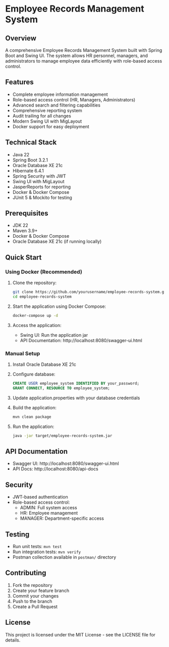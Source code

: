 # Employee Records Management System

## Overview
A comprehensive Employee Records Management System built with Spring Boot and Swing UI. The system allows HR personnel, managers, and administrators to manage employee data efficiently with role-based access control.

## Features
- Complete employee information management
- Role-based access control (HR, Managers, Administrators)
- Advanced search and filtering capabilities
- Comprehensive reporting system
- Audit trailing for all changes
- Modern Swing UI with MigLayout
- Docker support for easy deployment

## Technical Stack
- Java 22
- Spring Boot 3.2.1
- Oracle Database XE 21c
- Hibernate 6.4.1
- Spring Security with JWT
- Swing UI with MigLayout
- JasperReports for reporting
- Docker & Docker Compose
- JUnit 5 & Mockito for testing

## Prerequisites
- JDK 22
- Maven 3.9+
- Docker & Docker Compose
- Oracle Database XE 21c (if running locally)

## Quick Start

### Using Docker (Recommended)
1. Clone the repository:
   ```bash
   git clone https://github.com/yourusername/employee-records-system.git
   cd employee-records-system
   ```

2. Start the application using Docker Compose:
   ```bash
   docker-compose up -d
   ```

3. Access the application:
   - Swing UI: Run the application jar
   - API Documentation: http://localhost:8080/swagger-ui.html

### Manual Setup
1. Install Oracle Database XE 21c

2. Configure database:
   ```sql
   CREATE USER employee_system IDENTIFIED BY your_password;
   GRANT CONNECT, RESOURCE TO employee_system;
   ```

3. Update application.properties with your database credentials

4. Build the application:
   ```bash
   mvn clean package
   ```

5. Run the application:
   ```bash
   java -jar target/employee-records-system.jar
   ```

## API Documentation
- Swagger UI: http://localhost:8080/swagger-ui.html
- API Docs: http://localhost:8080/api-docs

## Security
- JWT-based authentication
- Role-based access control:
  - ADMIN: Full system access
  - HR: Employee management
  - MANAGER: Department-specific access

## Testing
- Run unit tests: `mvn test`
- Run integration tests: `mvn verify`
- Postman collection available in `postman/` directory

## Contributing
1. Fork the repository
2. Create your feature branch
3. Commit your changes
4. Push to the branch
5. Create a Pull Request

## License
This project is licensed under the MIT License - see the LICENSE file for details.